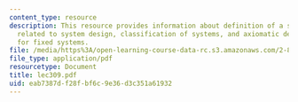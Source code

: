 ```yaml
---
content_type: resource
description: This resource provides information about definition of a system, issues
  related to system design, classification of systems, and axiomatic design theory
  for fixed systems.
file: /media/https%3A/open-learning-course-data-rc.s3.amazonaws.com/2-882-system-design-and-analysis-based-on-ad-and-complexity-theories-spring-2005/eab7387df28fbf6c9e36d3c351a61932_lec309.pdf
file_type: application/pdf
resourcetype: Document
title: lec309.pdf
uid: eab7387d-f28f-bf6c-9e36-d3c351a61932
---
```

